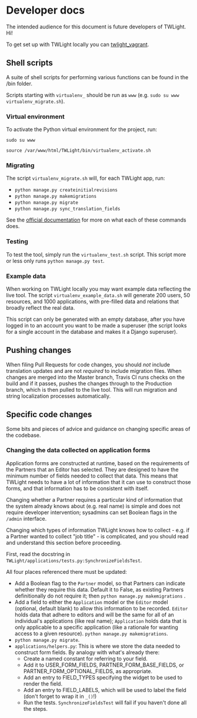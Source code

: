 # Developer docs

The intended audience for this document is future developers of TWLight. Hi!

To get set up with TWLight locally you can [twlight_vagrant](https://github.com/WikipediaLibrary/twlight_vagrant).

## Shell scripts

A suite of shell scripts for performing various functions can be found in the /bin folder.

Scripts starting with `virtualenv_` should be run as `www` (e.g. `sudo su www virtualenv_migrate.sh`).

### Virtual environment

To activate the Python virtual environment for the project, run:

`sudo su www`

`source /var/www/html/TWLight/bin/virtualenv_activate.sh`

### Migrating

The script `virtualenv_migrate.sh` will, for each TWLight app, run:

- `python manage.py createinitialrevisions`
- `python manage.py makemigrations`
- `python manage.py migrate`
- `python manage.py sync_translation_fields`

See the [official documentation](https://docs.djangoproject.com/en/1.11/topics/migrations/) for more on what each of these commands does.

### Testing

To test the tool, simply run the `virtualenv_test.sh` script. This script more or less only runs `python manage.py test`.

### Example data

When working on TWLight locally you may want example data reflecting the live tool. The script `virtualenv_example_data.sh` will generate 200 users, 50 resources, and 1000 applications, with pre-filled data and relations that broadly reflect the real data.

This script can only be generated with an empty database, after you have logged in to an account you want to be made a superuser (the script looks for a single account in the database and makes it a Django superuser).

## Pushing changes

When filing Pull Requests for code changes, you should _not_ include translation updates and are not _required_ to include migration files. When changes are merged into the Master branch, Travis CI runs checks on the build and if it passes, pushes the changes through to the Production branch, which is then pulled to the live tool. This will run migration and string localization processes automatically.

## Specific code changes

Some bits and pieces of advice and guidance on changing specific areas of the codebase.

### Changing the data collected on application forms

Application forms are constructed at runtime, based on the requirements of the Partners that an Editor has selected. They are designed to have the minimum number of fields needed to collect that data. This means that TWLight needs to have a lot of information that it can use to construct those forms, and that information has to be consistent with itself.

Changing whether a Partner requires a particular kind of information that the system already knows about (e.g. real name) is simple and does not require developer intervention; sysadmins can set Boolean flags in the `/admin` interface.

Changing which types of information TWLight knows how to collect - e.g. if a Partner wanted to collect "job title" - is complicated, and you should read and understand this section before proceeding.

First, read the docstring in `TWLight/applications/tests.py:SynchronizeFieldsTest`.

All four places referenced there must be updated:
* Add a Boolean flag to the `Partner` model, so that Partners can indicate whether they require this data. Default it to False, as existing Partners definitionally do not require it; then `python manage.py makemigrations` .
* Add a field to either the `Application` model or the `Editor` model (optional, default blank) to allow this information to be recorded. `Editor` holds data that adhere to editors and will be the same for all of an individual's applications (like real name); `Application` holds data that is only applicable to a specific application (like a rationale for wanting access to a given resource). `python manage.py makemigrations`.
* `python manage.py migrate`.
* `applications/helpers.py`: This is where we store the data needed to construct form fields. By analogy with what's already there:
    * Create a named constant for referring to your field.
    * Add it to USER_FORM_FIELDS, PARTNER_FORM_BASE_FIELDS, or PARTNER_FORM_OPTIONAL_FIELDS, as appropriate.
    * Add an entry to FIELD_TYPES specifying the widget to be used to render the field.
    * Add an entry to FIELD_LABELS, which will be used to label the field (don't forget to wrap it in `_()`!)
    * Run the tests. `SynchronizeFieldsTest` will fail if you haven't done all the steps.
